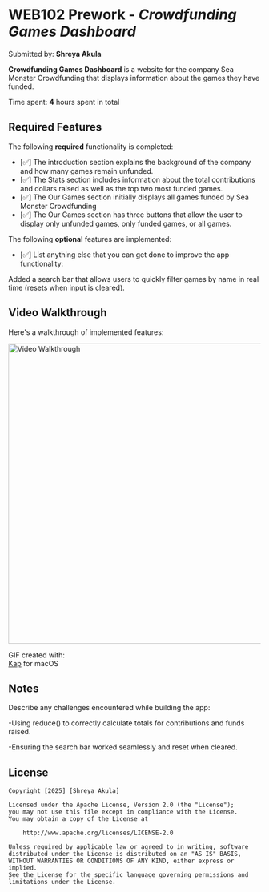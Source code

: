 # WEB102 Prework - *Crowdfunding Games Dashboard*

Submitted by: **Shreya Akula**

**Crowdfunding Games Dashboard** is a website for the company Sea Monster Crowdfunding that displays information about the games they have funded.

Time spent: **4** hours spent in total

## Required Features

The following **required** functionality is completed:

* [✅] The introduction section explains the background of the company and how many games remain unfunded.
* [✅] The Stats section includes information about the total contributions and dollars raised as well as the top two most funded games.
* [✅] The Our Games section initially displays all games funded by Sea Monster Crowdfunding
* [✅] The Our Games section has three buttons that allow the user to display only unfunded games, only funded games, or all games.

The following **optional** features are implemented:

* [✅] List anything else that you can get done to improve the app functionality:

 Added a search bar that allows users to quickly filter games by name in real time (resets when input is cleared).

## Video Walkthrough

Here's a walkthrough of implemented features:

<img src="./walkthrough.gif" title="Video Walkthrough" width="600" alt="Video Walkthrough" />

GIF created with:  
[Kap](https://getkap.co/) for macOS


## Notes

Describe any challenges encountered while building the app:

-Using reduce() to correctly calculate totals for contributions and funds raised.

-Ensuring the search bar worked seamlessly and reset when cleared.

## License

    Copyright [2025] [Shreya Akula]

    Licensed under the Apache License, Version 2.0 (the "License");
    you may not use this file except in compliance with the License.
    You may obtain a copy of the License at

        http://www.apache.org/licenses/LICENSE-2.0

    Unless required by applicable law or agreed to in writing, software
    distributed under the License is distributed on an "AS IS" BASIS,
    WITHOUT WARRANTIES OR CONDITIONS OF ANY KIND, either express or implied.
    See the License for the specific language governing permissions and
    limitations under the License.

